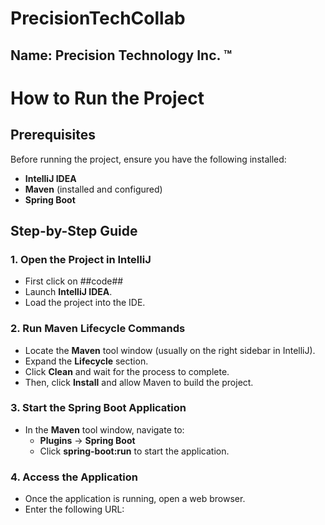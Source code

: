 # PrecisionTechCollab
## Name: Precision Technology Inc. ™

# How to Run the Project

## Prerequisites
Before running the project, ensure you have the following installed:
- **IntelliJ IDEA**
- **Maven** (installed and configured)
- **Spring Boot**

## Step-by-Step Guide

### 1. Open the Project in IntelliJ
- First click on ##code##
- Launch **IntelliJ IDEA**.
- Load the project into the IDE.

### 2. Run Maven Lifecycle Commands
- Locate the **Maven** tool window (usually on the right sidebar in IntelliJ).
- Expand the **Lifecycle** section.
- Click **Clean** and wait for the process to complete.
- Then, click **Install** and allow Maven to build the project.

### 3. Start the Spring Boot Application
- In the **Maven** tool window, navigate to:
  - **Plugins** → **Spring Boot**
  - Click **spring-boot:run** to start the application.

### 4. Access the Application
- Once the application is running, open a web browser.
- Enter the following URL:
  
